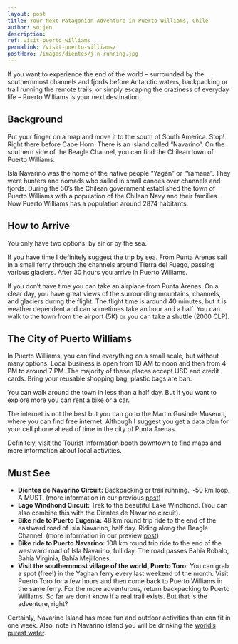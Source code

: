 ```yaml
---
layout: post
title: Your Next Patagonian Adventure in Puerto Williams, Chile
author: sóijen
description:
ref: visit-puerto-williams
permalink: /visit-puerto-williams/
postHero: /images/dientes/j-n-running.jpg
---
```

If you want to experience the end of the world – surrounded by the southernmost channels and fjords before Antarctic waters, backpacking or trail running the remote trails, or simply escaping the craziness of everyday life – Puerto Williams is your next destination.

<h2>Background</h2>

Put your finger on a map and move it to the south of South America. Stop! Right there before Cape Horn. There is an island called “Navarino”. On the southern side of the Beagle Channel, you can find the Chilean town of Puerto Williams.

Isla Navarino was the home of the native people “Yagán” or “Yamana”. They were hunters and nomads who sailed in small canoes over channels and fjords. During the 50’s the Chilean government established the town of Puerto Williams with a population of the Chilean Navy and their families. Now Puerto Williams has a population around 2874 habitants.

<h2>How to Arrive</h2>

You only have two options: by air or by the sea.

If you have time I definitely suggest the trip by sea. From Punta Arenas sail in a small ferry through the channels around Tierra del Fuego, passing various glaciers. After 30 hours you arrive in Puerto Williams.

If you don’t have time you can take an airplane from Punta Arenas. On a clear day, you have great views of the surrounding mountains, channels, and glaciers during the flight. The flight time is around 40 minutes, but it is weather dependent and can sometimes take an hour and a half. You can walk to the town from the airport (5K) or you can take a shuttle (2000 CLP).

<h2>The City of Puerto Williams</h2>

In Puerto Williams, you can find everything on a small scale, but without many options. Local business is open from 10 AM to noon and then from 4 PM to around 7 PM. The majority of these places accept USD and credit cards. Bring your reusable shopping bag, plastic bags are ban.

You can walk around the town in less than a half day. But if you want to explore more you can rent a bike or a car.

The internet is not the best but you can go to the Martin Gusinde Museum, where you can find free internet. Although I suggest you get a data plan for your cell phone ahead of time in the city of Punta Arenas.

Definitely, visit the Tourist Information booth downtown to find maps and more information about local activities.

<h2>Must See</h2>
<ul class="post-stats bullets">
<li><strong>Dientes de Navarino Circuit:</strong> Backpacking or trail running. ~50 km loop. A MUST. (more information in our previous <a href="/trail-running-dientes-de-navarino/">post</a>)</li>
<li><strong>Lago Windhond Circuit:</strong> Trek to the beautiful Lake Windhond. (You can also combine this with the Dientes de Navarino circuit).</li>
<li><strong>Bike ride to Puerto Eugenia:</strong> 48 km round trip ride to the end of the eastward road of Isla Navarino, half day. Riding along the Beagle Channel. (more information in our preview <a href="/bike-isla-navarino/">post</a>)</li>
<li><strong>Bike ride to Puerto Navarino:</strong> 108 km round trip ride to the end of the westward road of Isla Navarino, full day. The road passes Bahía Robalo, Bahía Virginia, Bahía Mejillones.</li>
<li><strong>Visit the southernmost village of the world, Puerto Toro:</strong> You can grab a spot (free!) in the Yaghan ferry every last weekend of the month. Visit Puerto Toro for a few hours and then come back to Puerto Williams in the same ferry. For the more adventurous, return backpacking to Puerto Williams. So far we don’t know if a real trail exists. But that is the adventure, right?</li>
</ul>

Certainly, Navarino Island has more fun and outdoor activities than can fit in one week. Also, note in Navarino island you will be drinking the <a href="http://www.techtimes.com/articles/119774/20151229/this-is-where-the-worlds-purest-water-can-be-found.htm">world’s purest water</a>.
